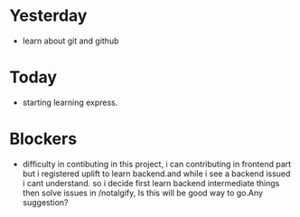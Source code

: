 # Yesterday 
- learn about git and github 
# Today
- starting learning express.
# Blockers
- difficulty in contibuting in this project, i can contributing in frontend part but i registered uplift to learn backend.and while i see a backend issued i cant understand. so i decide first learn backend intermediate things then solve issues in /notalgify, Is this will be good way to go.Any suggestion?